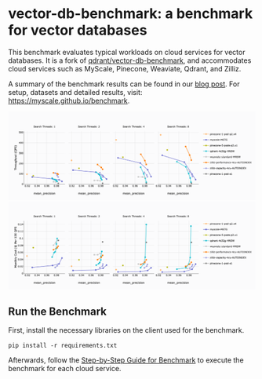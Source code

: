 # vector-db-benchmark: a benchmark for vector databases

This benchmark evaluates typical workloads on cloud services for vector databases. It is a fork of [qdrant/vector-db-benchmark](https://github.com/qdrant/vector-db-benchmark/), and accommodates cloud services such as MyScale, Pinecone, Weaviate, Qdrant, and Zilliz.

A summary of the benchmark results can be found in our [blog post](https://blog.myscale.com/2023/05/17/myscale-outperform-special-vectordb/). For setup, datasets and detailed results, visit: <https://myscale.github.io/benchmark>.

![Throughput](images/preview-throughput.png)
![Cost](images/preview-cost.png)

## Run the Benchmark

First, install the necessary libraries on the client used for the benchmark.

```shell
pip install -r requirements.txt
```

Afterwards, follow the [Step-by-Step Guide for Benchmark](docs/step-by-step-guide-for-benchmark.md) to execute the benchmark for each cloud service.
